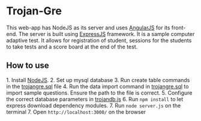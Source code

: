 <h1>Trojan-Gre</h1>
This web-app has NodeJS as its server and uses <a href="">AngularJS</a> for its front-end. The server is built using <a href="http://expressjs.com">ExpressJS</a> framework. 
It is a sample computer adaptive test. It allows for registration of student, sessions for the students to take tests and a score board at the end of the test.


<h2>How to use</h2>
1. Install <a href="http://nodejs.org">NodeJS</a>.
2. Set up mysql database
3. Run create table commands in the <a href="https://github.com/chai-nadig/trojan-gre/blob/master/trojangre.sql">trojangre.sql</a> file
4. Run the data import command in <a href="https://github.com/chai-nadig/trojan-gre/blob/master/trojangre.sql">trojangre.sql</a> to import sample questions. Ensure the path to the file is correct.
5. Configure the correct database parameters in <a href="https://github.com/chai-nadig/trojan-gre/blob/master/trojandb.js">trojandb.js</a>
6. Run <code>npm install</code> to let express download dependency modules.
7. Run <code>node server.js</code> on the terminal
7. Open <code>http://localhost:3000/</code> on the browser
